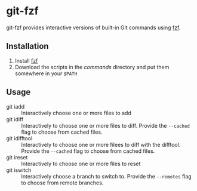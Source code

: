 # git-fzf

git-fzf provides interactive versions of built-in Git commands using
[fzf](https://github.com/junegunn/fzf).

## Installation

1. Install [fzf](https://github.com/junegunn/fzf)
2. Download the scripts in the *commands* directory and put them somewhere in
   your `$PATH`

## Usage

<dl>
  <dt>
    git iadd
  </dt>
  <dd>
    Interactively choose one or more files to add
  </dd>

  <dt>
    git idiff
  </dt>
  <dd>
    Interactively to choose one or more files to diff. Provide the
    <code>--cached</code> flag to choose from cached files.
  </dd>

  <dt>
    git idifftool
  </dt>
  <dd>
    Interactively to choose one or more filees to diff with the difftool.
    Provide the <code>--cached</code> flag to choose from cached files.
  </dd>

  <dt>
    git ireset
  </dt>
  <dd>
    Interactively to choose one or more files to reset
  </dd>

  <dt>
    git iswitch
  </dt>
  <dd>
    Interactively choose a branch to switch to. Provide the
    <code>--remotes</code> flag to choose from remote branches.
  </dd>
</dl>
